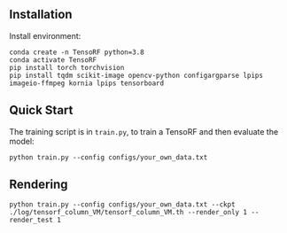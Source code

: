 
## Installation

Install environment:
```
conda create -n TensoRF python=3.8
conda activate TensoRF
pip install torch torchvision
pip install tqdm scikit-image opencv-python configargparse lpips imageio-ffmpeg kornia lpips tensorboard
```



## Quick Start
The training script is in `train.py`, to train a TensoRF and then evaluate the model:

```
python train.py --config configs/your_own_data.txt
```


## Rendering

```
python train.py --config configs/your_own_data.txt --ckpt ./log/tensorf_column_VM/tensorf_column_VM.th --render_only 1 --render_test 1 
```
